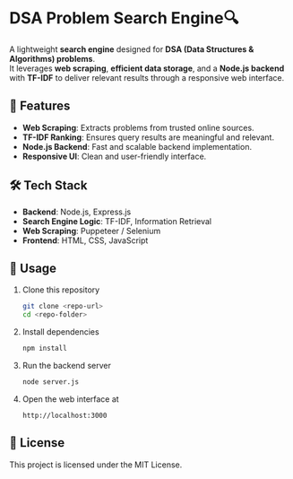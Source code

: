 # DSA Problem Search Engine🔍

A lightweight **search engine** designed for **DSA (Data Structures & Algorithms) problems**.  
It leverages **web scraping**, **efficient data storage**, and a **Node.js backend** with **TF-IDF** to deliver relevant results through a responsive web interface.

## 🚀 Features
- **Web Scraping**: Extracts problems from trusted online sources.  
- **TF-IDF Ranking**: Ensures query results are meaningful and relevant.  
- **Node.js Backend**: Fast and scalable backend implementation.  
- **Responsive UI**: Clean and user-friendly interface.  

## 🛠️ Tech Stack
- **Backend**: Node.js, Express.js  
- **Search Engine Logic**: TF-IDF, Information Retrieval  
- **Web Scraping**: Puppeteer / Selenium  
- **Frontend**: HTML, CSS, JavaScript  

## 📌 Usage
1. Clone this repository  
   ```bash
   git clone <repo-url>
   cd <repo-folder>
   ```

2. Install dependencies  
   ```bash
   npm install
   ```

3. Run the backend server  
   ```bash
   node server.js
   ```

4. Open the web interface at  
   ```
   http://localhost:3000
   ```



## 📄 License
This project is licensed under the MIT License.
